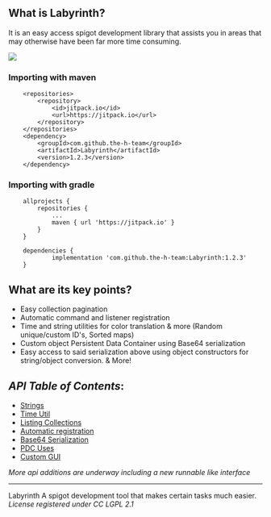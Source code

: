 ## What is Labyrinth?
It is an easy access spigot development library that assists you in areas that may otherwise have been far more time consuming.



[![](https://jitpack.io/v/the-h-team/Labyrinth.svg)](https://jitpack.io/#the-h-team/Labyrinth)
### Importing with maven
```
	<repositories>
		<repository>
		    <id>jitpack.io</id>
		    <url>https://jitpack.io</url>
		</repository>
	</repositories>
  	<dependency>
	    <groupId>com.github.the-h-team</groupId>
	    <artifactId>Labyrinth</artifactId>
	    <version>1.2.3</version>
	</dependency>
```
### Importing with gradle
```
	allprojects {
		repositories {
			...
			maven { url 'https://jitpack.io' }
		}
	}

	dependencies {
	        implementation 'com.github.the-h-team:Labyrinth:1.2.3'
	}
```

## What are its key points?
+ Easy collection pagination
+ Automatic command and listener registration
+ Time and string utilities for color translation & more (Random unique/custom ID's, Sorted maps)
+ Custom object Persistent Data Container using Base64 serialization
+ Easy access to said serialization above using object constructors for string/object conversion.
& More!


_API Table of Contents_:
--
  - [Strings](https://github.com/the-h-team/Labyrinth/blob/master/src/main/java/com/github/sanctum/labyrinth/formatting/string/RandomID.java)
  - [Time Util](https://github.com/the-h-team/Labyrinth/blob/master/src/main/java/com/github/sanctum/labyrinth/library/TimeUtils.java)
  - [Listing Collections]()
  - [Automatic registration]()
  - [Base64 Serialization]()
  - [PDC Uses]()
  - [Custom GUI]()

*More api additions are underway including a new runnable like interface*

---
Labyrinth
A spigot development tool that makes certain tasks much easier.
*License registered under CC LGPL 2.1*
